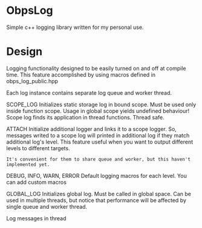 # ObpsLog
Simple c++ logging library written for my personal use.


# Design

Logging functionality designed to be easily turned on and off at compile time.
This feature accomplished by using macros defined in obps_log_public.hpp

Each log instance contains separate log queue and worker thread.

SCOPE_LOG
    Initializes static storage log in bound scope. 
    Must be used only inside function scope. Usage in global scope yields undefined behaviour!
    Scope log finds its application in thread functions. Thread safe.

ATTACH
    Initialize additional logger and links it to a scope logger.
    So, messages writed to a scope log will printed in additional log if they match additional log's level.
    This feature useful when you want to output different levels to different targets.

    It's convenient for them to share queue and worker, but this haven't implemented yet. 

DEBUG, INFO, WARN, ERROR
    Default logging macros for each level. You can add custom macros

GLOBAL_LOG 
    Initializes global log. Must be called in global space.
    Can be used in multiple threads, but notice that performance will be affected by single queue and worker thread.


Log messages in thread   

